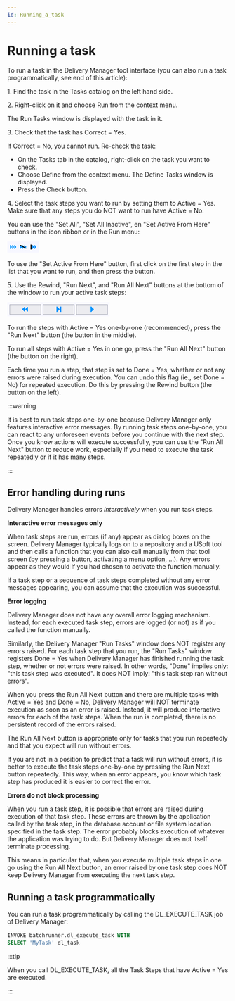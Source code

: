 ```yaml
---
id: Running_a_task
---
```


# Running a task

To run a task in the Delivery Manager tool interface (you can also run a task programmatically, see end of this article):

1. Find the task in the Tasks catalog on the left hand side.

2. Right-click on it and choose Run from the context menu.

The Run Tasks window is displayed with the task in it.

3. Check that the task has Correct = Yes.

If Correct = No, you cannot run. Re-check the task:

- On the Tasks tab in the catalog, right-click on the task you want to check.
- Choose Define from the context menu. The Define Tasks window is displayed.
- Press the Check button.

4. Select the task steps you want to run by setting them to Active = Yes. Make sure that any steps you do NOT want to run have Active = No.

You can use the "Set All", "Set All Inactive", en "Set Active From Here" buttons in the icon ribbon or in the Run menu:

![](./assets/a58ce9a2-9a6c-44d5-a5c7-72789cc48fd8.png)

To use the "Set Active From Here" button, first click on the first step in the list that you want to run, and then press the button.

5. Use the Rewind, "Run Next", and "Run All Next" buttons at the bottom of the window to run your active task steps:

![](./assets/4e4a9d23-f7ce-406f-b18c-8fba7bc9cc29.png)

To run the steps with Active = Yes one-by-one (recommended), press the "Run Next" button (the button in the middle).

To run all steps with Active = Yes in one go, press the "Run All Next" button (the button on the right).

Each time you run a step, that step is set to Done = Yes, whether or not any errors were raised during execution. You can undo this flag (ie., set Done = No) for repeated execution. Do this by pressing the Rewind button (the button on the left).


:::warning

It is best to run task steps one-by-one because Delivery Manager only features interactive error messages. By running task steps one-by-one, you can react to any unforeseen events before you continue with the next step. Once you know actions will execute successfully, you can use the "Run All Next" button to reduce work, especially if you need to execute the task repeatedly or if it has many steps.

:::

## Error handling during runs

Delivery Manager handles errors *interactively* when you run task steps.

**Interactive error messages only**

When task steps are run, errors (if any) appear as dialog boxes on the screen. Delivery Manager typically logs on to a repository and a USoft tool and then calls a function that you can also call manually from that tool screen (by pressing a button, activating a menu option, ...). Any errors appear as they would if you had chosen to activate the function manually.

If a task step or a sequence of task steps completed without any error messages appearing, you can assume that the execution was successful.

**Error logging**

Delivery Manager does not have any overall error logging mechanism. Instead, for each executed task step, errors are logged (or not) as if you called the function manually.

Similarly, the Delivery Manager "Run Tasks" window does NOT register any errors raised. For each task step that you run, the "Run Tasks" window registers Done = Yes when Delivery Manager has finished running the task step, whether or not errors were raised. In other words, "Done" implies only: "this task step was executed". It does NOT imply: "this task step ran without errors".

When you press the Run All Next button and there are multiple tasks with Active = Yes and Done = No, Delivery Manager will NOT terminate execution as soon as an error is raised. Instead, it will produce interactive errors for each of the task steps. When the run is completed, there is no persistent record of the errors raised.

The Run All Next button is appropriate only for tasks that you run repeatedly and that you expect will run without errors.

If you are not in a position to predict that a task will run without errors, it is better to execute the task steps one-by-one by pressing the Run Next button repeatedly. This way, when an error appears, you know which task step has produced it is easier to correct the error.

**Errors do not block processing**

When you run a task step, it is possible that errors are raised during execution of that task step. These errors are thrown by the application called by the task step, in the database account or file system location specified in the task step. The error probably blocks execution of whatever the application was trying to do. But Delivery Manager does not itself terminate processing.

This means in particular that, when you execute multiple task steps in one go using the Run All Next button, an error raised by one task step does NOT keep Delivery Manager from executing the next task step.

## Running a task programmatically

You can run a task programmatically by calling the DL_EXECUTE_TASK job of Delivery Manager:

```sql
INVOKE batchrunner.dl_execute_task WITH
SELECT 'MyTask' dl_task
```


:::tip

When you call DL_EXECUTE_TASK, all the Task Steps that have Active = Yes are executed.

:::
